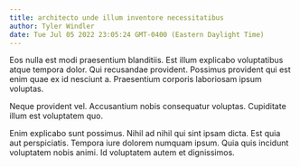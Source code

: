 ```yaml
---
title: architecto unde illum inventore necessitatibus
author: Tyler Windler
date: Tue Jul 05 2022 23:05:24 GMT-0400 (Eastern Daylight Time)
---
```

Eos nulla est modi praesentium blanditiis. Est illum explicabo voluptatibus atque tempora dolor. Qui recusandae provident. Possimus provident qui est enim quae ex id nesciunt a. Praesentium corporis laboriosam ipsum voluptas.

 Neque provident vel. Accusantium nobis consequatur voluptas. Cupiditate illum est voluptatem quo.

 Enim explicabo sunt possimus. Nihil ad nihil qui sint ipsam dicta. Est quia aut perspiciatis. Tempora iure dolorem numquam ipsum. Quia quis incidunt voluptatem nobis animi. Id voluptatem autem et dignissimos.